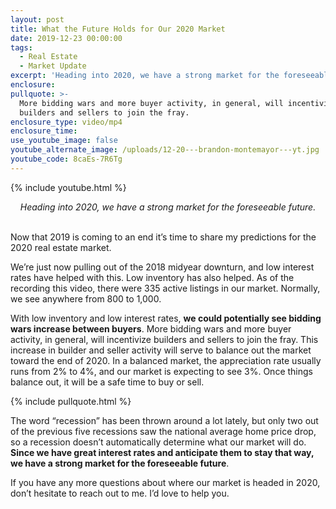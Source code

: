 ```yaml
---
layout: post
title: What the Future Holds for Our 2020 Market
date: 2019-12-23 00:00:00
tags:
  - Real Estate
  - Market Update
excerpt: 'Heading into 2020, we have a strong market for the foreseeable future.'
enclosure:
pullquote: >-
  More bidding wars and more buyer activity, in general, will incentivize
  builders and sellers to join the fray.
enclosure_type: video/mp4
enclosure_time:
use_youtube_image: false
youtube_alternate_image: /uploads/12-20---brandon-montemayor---yt.jpg
youtube_code: 8caEs-7R6Tg
---
```


{% include youtube.html %}

<center><em>Heading into 2020, we have a strong market for the foreseeable future.</em></center>

<br>Now that 2019 is coming to an end it’s time to share my predictions for the 2020 real estate market.

We’re just now pulling out of the 2018 midyear downturn, and low interest rates have helped with this. Low inventory has also helped. As of the recording this video, there were 335 active listings in our market. Normally, we see anywhere from 800 to 1,000.

With low inventory and low interest rates, **we could potentially see bidding wars increase between buyers**. More bidding wars and more buyer activity, in general, will incentivize builders and sellers to join the fray. This increase in builder and seller activity will serve to balance out the market toward the end of 2020. In a balanced market, the appreciation rate usually runs from 2% to 4%, and our market is expecting to see 3%. Once things balance out, it will be a safe time to buy or sell.

{% include pullquote.html %}

The word “recession” has been thrown around a lot lately, but only two out of the previous five recessions saw the national average home price drop, so a recession doesn’t automatically determine what our market will do. **Since we have great interest rates and anticipate them to stay that way, we have a strong market for the foreseeable future**.

If you have any more questions about where our market is headed in 2020, don’t hesitate to reach out to me. I’d love to help you.